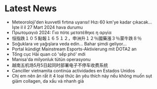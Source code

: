 # Latest News
-  Meteoroloji'den kuvvetli fırtına uyarısı! Hızı 60 km'ye kadar çıkacak... İşte il il 27 Mart 2024 hava durumu
-  Πρωτομαγιά 2024: Για πότε μετατέθηκε η αργία
-  恒指跌１０５點報１６５１２，申洲升１２％國藥漲３％蒙牛跌８％
-  Soğuklara ve yağışlara veda edin... Bahar şimdi geliyor...
-  Portal kündigt Mainstream Esports-Aktivierung mit DOTA2 an
-  Tổng cục Hải quan có 'sếp phó' mới
-  Manisa'da milyonluk tütün operasyonu
-  越南五机场5月5日起同时部署电子不停车收费系统
-  Canciller vietnamita continúa actividades en Estados Unidos
-  Chị em nên ăn rất ít 4 loại thức ăn yêu thích này nếu không muốn sụt giảm collagen, da xấu và nhanh già

